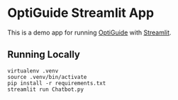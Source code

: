 # OptiGuide Streamlit App
This is a demo app for running [OptiGuide](https://github.com/microsoft/OptiGuide) with [Streamlit](https://docs.streamlit.io/). 

## Running Locally
```
virtualenv .venv
source .venv/bin/activate
pip install -r requirements.txt
streamlit run Chatbot.py
```